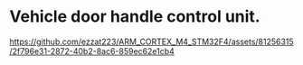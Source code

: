 # Vehicle door handle control unit.
https://github.com/ezzat223/ARM_CORTEX_M4_STM32F4/assets/81256315/2f796e31-2872-40b2-8ac6-859ec62e1cb4
